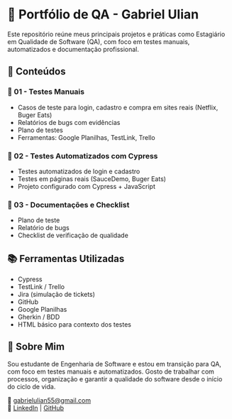 # 💼 Portfólio de QA - Gabriel Ulian

Este repositório reúne meus principais projetos e práticas como Estagiário em Qualidade de Software (QA), com foco em testes manuais, automatizados e documentação profissional.

## 🧪 Conteúdos

### 🔹 01 - Testes Manuais
- Casos de teste para login, cadastro e compra em sites reais (Netflix, Buger Eats)
- Relatórios de bugs com evidências
- Plano de testes
- Ferramentas: Google Planilhas, TestLink, Trello

### 🔹 02 - Testes Automatizados com Cypress
- Testes automatizados de login e cadastro
- Testes em páginas reais (SauceDemo, Buger Eats)
- Projeto configurado com Cypress + JavaScript

### 🔹 03 - Documentações e Checklist
- Plano de teste
- Relatório de bugs
- Checklist de verificação de qualidade

## 📚 Ferramentas Utilizadas
- Cypress
- TestLink / Trello
- Jira (simulação de tickets)
- GitHub
- Google Planilhas
- Gherkin / BDD
- HTML básico para contexto dos testes

## 🚀 Sobre Mim
Sou estudante de Engenharia de Software e estou em transição para QA, com foco em testes manuais e automatizados. Gosto de trabalhar com processos, organização e garantir a qualidade do software desde o início do ciclo de vida.

📧 gabrielulian55@gmail.com  
🔗 [LinkedIn](https://www.linkedin.com/in/gabriel-ulian-qa/) | [GitHub](https://github.com/zGUlian)